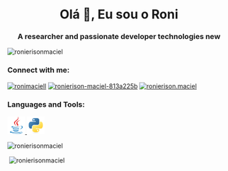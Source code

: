 <h1 align="center">Olá 👋, Eu sou o Roni</h1>
<h3 align="center">A researcher and passionate developer technologies new</h3>

<p align="left"> <img src="https://komarev.com/ghpvc/?username=ronierisonmaciel&label=Views&color=0e75b6&style=flat" alt="ronierisonmaciel" /> </p>

<h3 align="left">Connect with me:</h3>
<p align="left">
<a href="https://twitter.com/ronimaciell" target="blank"><img align="center" src="https://raw.githubusercontent.com/rahuldkjain/github-profile-readme-generator/master/src/images/icons/Social/twitter.svg" alt="ronimaciell" height="30" width="40" /></a>
<a href="https://linkedin.com/in/ronierison-maciel-813a225b" target="blank"><img align="center" src="https://raw.githubusercontent.com/rahuldkjain/github-profile-readme-generator/master/src/images/icons/Social/linked-in-alt.svg" alt="ronierison-maciel-813a225b" height="30" width="40" /></a>
<a href="https://instagram.com/ronierison.maciel" target="blank"><img align="center" src="https://raw.githubusercontent.com/rahuldkjain/github-profile-readme-generator/master/src/images/icons/Social/instagram.svg" alt="ronierison.maciel" height="30" width="40" /></a>
</p>

<h3 align="left">Languages and Tools:</h3>
<p align="left"> <a href="https://www.java.com" target="_blank" rel="noreferrer"> <img src="https://raw.githubusercontent.com/devicons/devicon/master/icons/java/java-original.svg" alt="java" width="40" height="40"/> </a> <a href="https://www.python.org" target="_blank" rel="noreferrer"> <img src="https://raw.githubusercontent.com/devicons/devicon/master/icons/python/python-original.svg" alt="python" width="40" height="40"/> </a> </p>

<p><img align="center" src="https://github-readme-streak-stats.herokuapp.com/?user=ronierisonmaciel&theme=default" alt="ronierisonmaciel" /></p>
<p>&nbsp;<img align="center" src="https://github-readme-stats.vercel.app/api?username=ronierisonmaciel&show_icons=true&locale=en" alt="ronierisonmaciel" /></p>
